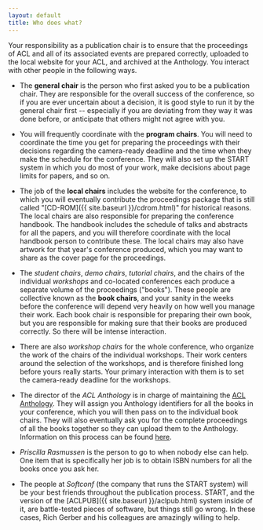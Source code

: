 ```yaml
---
layout: default
title: Who does what?
---
```


Your responsibility as a publication chair is to ensure that the
proceedings of ACL and all of its associated events are prepared
correctly, uploaded to the local website for your ACL, and archived at
the Anthology.  You interact with other people in the following ways.

* The **general chair** is the person who first asked you to be a
  publication chair.  They are responsible for the overall success of
  the conference, so if you are ever uncertain about a decision, it is
  good style to run it by the general chair first -- especially if you
  are deviating from they way it was done before, or anticipate that
  others might not agree with you.

* You will frequently coordinate with the **program chairs**.  You will
  need to coordinate the time you get for preparing the proceedings
  with their decisions regarding the camera-ready deadline and the
  time when they make the schedule for the conference. They will also
  set up the START system in which you do most of your work, make
  decisions about page limits for papers, and so on.
  
* The job of the **local chairs** includes the website for the
  conference, to which you will eventually contribute the proceedings
  package that is still called "[CD-ROM]({{ site.baseurl }}/cdrom.html)" for historical
  reasons.  The local chairs are also responsible for preparing the
  conference handbook.  The handbook includes the schedule of talks
  and abstracts for all the papers, and you will therefore coordinate
  with the local handbook person to contribute these.  The local
  chairs may also have artwork for that year's conference produced,
  which you may want to share as the cover page for the proceedings.
  
* The *student chairs*, *demo chairs*, *tutorial chairs*, and the
  chairs of the individual *workshops* and co-located conferences each
  produce a separate volume of the proceedings ("books").  These
  people are collective known as the **book chairs**, and your sanity in
  the weeks before the conference will depend very heavily on how well
  you manage their work.  Each book chair is responsible for preparing
  their own book, but you are responsible for making sure that their
  books are produced correctly.  So there will be intense interaction.
  
* There are also *workshop chairs* for the whole conference, who
  organize the work of the chairs of the individual workshops.  Their
  work centers around the selection of the workshops, and is therefore
  finished long before yours really starts.  Your primary interaction
  with them is to set the camera-ready deadline for the workshops.
  
* The director of the *ACL Anthology* is in charge of maintaining the
  [ACL Anthology](https://aclanthology.org).  They will assign you
  Anthology identifiers for all the books in your conference, which
  you will then pass on to the individual book chairs.  They will also
  eventually ask you for the complete proceedings of all the books
  together so they can upload them to the Anthology.
  Information on this process can be found [here](https://aclanthology.org/info/contrib/).
  
* *Priscilla Rasmussen* is the person to go to when nobody else can
   help.  One item that is specifically her job is to obtain ISBN
   numbers for all the books once you ask her.
   
* The people at *Softconf* (the company that runs the START system)
  will be your best friends throughout the publication process. START,
  and the version of the [ACLPUB]({{ site.baseurl }}/aclpub.html)
  system inside of it, are battle-tested pieces of software, but
  things still go wrong.  In these cases, Rich Gerber and his
  colleagues are amazingly willing to help.
